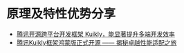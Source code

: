 # 原理及特性优势分享
* [腾讯开源跨平台开发框架 Kuikly，能显著提升多端开发效率](https://mp.weixin.qq.com/s/56vXqvTuigT4H3OB1eD96g?clicktime=1751516862&enterid=1751516862&scene=231&subscene=7)
* [腾讯Kuikly框架鸿蒙版正式开源 —— 揭秘卓越性能适配之旅](https://mp.weixin.qq.com/s/KsEqVO_Zh73xSlUWOrvZrQ?clicktime=1751516868&enterid=1751516868&scene=126&sessionid=1751516861&subscene=7)